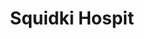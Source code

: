 ---
slug: squidki-hospit
title: Squidki Hospit
description: "Squidki Hospit is an exciting online game. Play for free directly in your browser!"
icon: /images/new_mods/Sprunki Hospit.png
url: https://wowtbc.net/sprunkin/sprunki-hospit/index.html
previewImage: /images/new_mods/Sprunki Hospit.png
type: new mods

# SEO配置
seo:
  title: "Squidki Hospit - Play Free Online Game | Fun Browser Games"
  description: "Squidki Hospit - Play this fun online game for free in your browser. No download required!"
  ogImage: "/images/new_mods/Sprunki Hospit.png"
  keywords: "squidki-hospit, online game, browser game, free game, new mods game, play online"

videoUrls:
  - https://www.youtube.com/embed/example1
  - https://www.youtube.com/embed/example2

whyPlay:
  title: "Why Play Squidki Hospit?"
  items:
    - "Immersive Gameplay: Squidki Hospit offers an engaging and immersive gaming experience that will keep you entertained for hours"
    - "Challenging Levels: Test your skills with increasingly difficult challenges and obstacles"
    - "Beautiful Graphics: Enjoy stunning visuals and smooth animations that bring the game world to life"
    - "Regular Updates: New content and features are added regularly to keep the game fresh and exciting"
    - "Free to Play: Experience all the fun without spending a penny"
    - "Community Features: Connect with other players, share strategies, and compete for high scores"
    - "Cross-Platform: Play on any device with a web browser, no downloads required"

features:
  title: "Key Features of Squidki Hospit"
  image: "/images/new_mods/Sprunki Hospit.png"
  items:
    - "Intuitive Controls: Easy to learn controls make Squidki Hospit accessible for players of all skill levels"
    - "Multiple Game Modes: Enjoy various gameplay options that provide different challenges and experiences"
    - "Character Customization: Personalize your gaming experience with unique characters and items"
    - "Achievement System: Complete special tasks to earn rewards and recognition"
    - "Leaderboards: Compete with players worldwide and see who can achieve the highest scores"

characteristics:
  title: "Game Characteristics"
  image: "/images/new_mods/Sprunki Hospit.png"
  items:
    - "Genre: New mods game with elements of strategy and skill"
    - "Difficulty: Suitable for both casual gamers and those seeking a challenge"
    - "Play Time: Quick sessions or extended gameplay, depending on your preference"
    - "Art Style: Vibrant and engaging visuals that enhance the gaming experience"
    - "Sound Design: Immersive audio that complements the gameplay perfectly"

info: "Squidki Hospit is an exciting online game that offers players a unique and engaging gaming experience. With its intuitive controls, stunning visuals, and challenging gameplay, Squidki Hospit provides hours of entertainment for players of all ages and skill levels. Whether you're looking for a quick gaming session during a break or an extended play session, Squidki Hospit delivers an immersive experience that will keep you coming back for more. The game features multiple levels of increasing difficulty, ensuring that players are constantly challenged as they progress. With regular updates adding new content and features, Squidki Hospit remains fresh and exciting, providing endless entertainment options for its growing community of players."

howToPlayIntro: "Welcome to Squidki Hospit! This guide will walk you through the basics and help you master the game. Whether you're a beginner or looking to improve your skills, these tips and instructions will enhance your gaming experience."

howToPlaySteps:
  - title: "Getting Started"
    description: "Begin your Squidki Hospit adventure by familiarizing yourself with the controls. Use your keyboard or mouse to navigate through the game interface. The tutorial will guide you through the basic mechanics and help you understand the objectives."
  - title: "Understanding the Objectives"
    description: "In Squidki Hospit, your main goal is to progress through levels by completing specific objectives. Each level presents unique challenges that require different strategies and approaches."
  - title: "Mastering the Controls"
    description: "Practice using the controls to improve your precision and reaction time. Squidki Hospit requires quick reflexes and strategic thinking to overcome obstacles and defeat opponents."
  - title: "Utilizing Power-ups"
    description: "Collect power-ups throughout the game to enhance your abilities and overcome difficult challenges. Each power-up offers unique advantages that can be crucial for success."
  - title: "Developing Strategies"
    description: "As you progress in Squidki Hospit, develop effective strategies for different scenarios. Analyze patterns, anticipate challenges, and adapt your approach to maximize your performance."

faq:
  title: "Frequently Asked Questions about Squidki Hospit"
  items:
    - question: "Is Squidki Hospit free to play?"
      answer: "Yes, Squidki Hospit is completely free to play directly in your web browser. No downloads or purchases are required to enjoy the full game experience."
    - question: "Can I play Squidki Hospit on mobile devices?"
      answer: "Yes, Squidki Hospit is optimized for both desktop and mobile play. You can enjoy the game on any device with a web browser and internet connection."
    - question: "Are there any in-game purchases?"
      answer: "While Squidki Hospit is free to play, there may be optional in-game purchases available for cosmetic items or additional features that don't affect core gameplay."
    - question: "How often is Squidki Hospit updated?"
      answer: "The developers regularly update Squidki Hospit with new content, features, and improvements based on player feedback and game performance."
    - question: "Can I play Squidki Hospit offline?"
      answer: "Currently, Squidki Hospit requires an internet connection to play as it's a browser-based online game."
    - question: "Is Squidki Hospit suitable for children?"
      answer: "Yes, Squidki Hospit is designed to be family-friendly and suitable for players of all ages."
    - question: "How do I report bugs or issues?"
      answer: "If you encounter any problems while playing Squidki Hospit, you can report them through the game's support page or contact the developers directly through their website."
    - question: "Still Have Questions?"
      answer: "If you have additional questions about Squidki Hospit that aren't covered in this FAQ, please visit our support center or contact our customer service team for assistance."
---